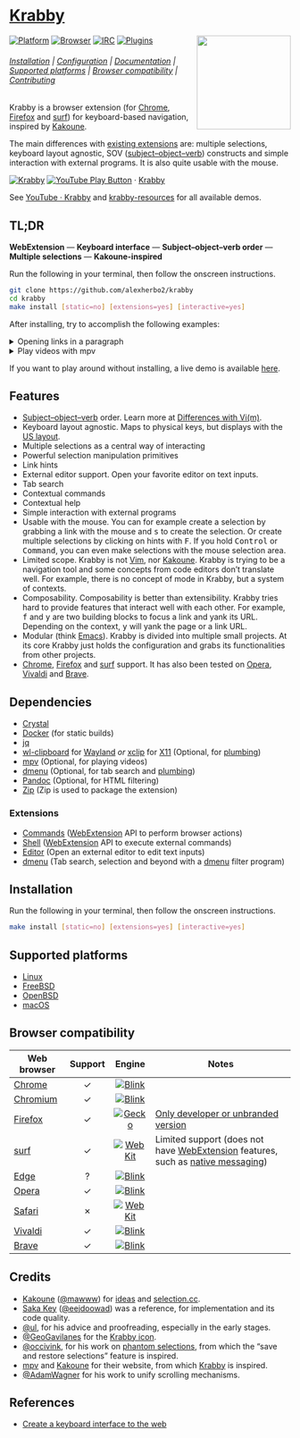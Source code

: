 # [Krabby]

<img src="https://www.iconfinder.com/icons/877852/download/svg/512" height="168" align="right">

[![Platform](https://img.shields.io/badge/Platform-Linux%20|%20FreeBSD%20|%20OpenBSD%20|%20macOS-lightgray)](#supported-platforms)
[![Browser](https://img.shields.io/badge/Browser-Chrome%20|%20Firefox%20|%20surf-lightgray)](#browser-compatibility)
[![IRC](https://img.shields.io/badge/IRC-%23krabby-blue)](https://webchat.freenode.net/#krabby)
[![Plugins](https://img.shields.io/badge/Plugins-%23krabby%20%23plugin-green)](https://github.com/search?q=topic:krabby+topic:plugin)

###### [Installation](#installation) | [Configuration](docs/configuration.md) | [Documentation](docs) | [Supported platforms](#supported-platforms) | [Browser compatibility](#browser-compatibility) | [Contributing](CONTRIBUTING)

Krabby is a browser extension (for [Chrome], [Firefox] and [surf]) for keyboard-based navigation, inspired by [Kakoune].

The main differences with [existing extensions](docs/alternatives.md) are:
multiple selections,
keyboard layout agnostic,
SOV ([subject–object–verb]) constructs and
simple interaction with external programs.
It is also quite usable with the mouse.

[![Krabby](https://img.youtube.com/vi_webp/aXaFt75lIqo/maxresdefault.webp)](https://youtube.com/playlist?list=PLdr-HcjEDx_kOnqvLcE5T1tq9rAVwmths "YouTube – Krabby")
[![YouTube Play Button](https://www.iconfinder.com/icons/317714/download/png/16)](https://youtube.com/playlist?list=PLdr-HcjEDx_kOnqvLcE5T1tq9rAVwmths) · [Krabby](https://youtube.com/playlist?list=PLdr-HcjEDx_kOnqvLcE5T1tq9rAVwmths)

See [YouTube · Krabby] and [krabby-resources] for all available demos.

[YouTube · Krabby]: https://youtube.com/playlist?list=PLdr-HcjEDx_kOnqvLcE5T1tq9rAVwmths
[krabby-resources]: https://github.com/alexherbo2/krabby-resources

## TL;DR

**WebExtension** — **Keyboard interface** — **Subject–object–verb order** — **Multiple selections** — **Kakoune-inspired**

Run the following in your terminal, then follow the onscreen instructions.

``` sh
git clone https://github.com/alexherbo2/krabby
cd krabby
make install [static=no] [extensions=yes] [interactive=yes]
```

After installing, try to accomplish the following examples:

<details>

<summary>Opening links in a paragraph</summary>

Navigate to <https://tuppervim.org> and type:

```
f{hint}s[alt+a][alt+I][ctrl+enter][alt+x]
```

**Explanation**

- <kbd>f</kbd> enters hint mode,
- `{hint}` is a placeholder for you to select a link,
- <kbd>s</kbd> creates a selection out of the active element,
- <kbd>Alt</kbd> + <kbd>a</kbd> expands the region,
- <kbd>Alt</kbd> + <kbd>I</kbd> selects all links,
- <kbd>Control</kbd> + <kbd>Enter</kbd> opens selected links in the background.
- Optionally, <kbd>Alt</kbd> + <kbd>x</kbd> will undo the operation (closing right tabs).

</details>

<details>

<summary>Play videos with mpv</summary>

Navigate to <https://youtube.com/results?search_query=Berserk+AMV> and type:

```
F{hint}{hint}<page-down>{hint}<escape>m
```

**Explanation**

- <kbd>F</kbd> enters hint mode (lock),
- `{hint}` is a placeholder for you to select 2 links,
- <kbd>Page Down</kbd> scrolls one page down,
- `{hint}` is a placeholder for you to select another link,
- <kbd>Escape</kbd> leaves hint mode.
- Finally, <kbd>m</kbd> opens the selection with [mpv].

</details>

If you want to play around without installing, a live demo is available [here][Live demo].

## Features

- [Subject–object–verb] order.  Learn more at [Differences with Vi(m)][A linguistic twist].
- Keyboard layout agnostic.  Maps to physical keys, but displays with the [US layout][QWERTY].
- Multiple selections as a central way of interacting
- Powerful selection manipulation primitives
- Link hints
- External editor support.  Open your favorite editor on text inputs.
- Tab search
- Contextual commands
- Contextual help
- Simple interaction with external programs
- Usable with the mouse.  You can for example create a selection by grabbing a
link with the mouse and <kbd>s</kbd> to create the selection.  Or create multiple
selections by clicking on hints with <kbd>F</kbd>.  If you hold <kbd>Control</kbd>
or <kbd>Command</kbd>, you can even make selections with the mouse selection area.
- Limited scope.  Krabby is not [Vim], nor [Kakoune].  Krabby is trying to be a
navigation tool and some concepts from code editors don’t translate well.  For
example, there is no concept of mode in Krabby, but a system of contexts.
- Composability.  Composability is better than extensibility.  Krabby tries hard
to provide features that interact well with each other.  For example, <kbd>f</kbd>
and <kbd>y</kbd> are two building blocks to focus a link and yank its URL.  Depending
on the context, <kbd>y</kbd> will yank the page or a link URL.
- Modular (think [Emacs]).  Krabby is divided into multiple small projects.  At
its core Krabby just holds the configuration and grabs its functionalities from
other projects.
- [Chrome], [Firefox] and [surf] support.  It has also been tested on [Opera],
[Vivaldi] and [Brave].

## Dependencies

- [Crystal]
- [Docker] (for static builds)
- [jq]
- [wl-clipboard] for [Wayland] _or_ [xclip] for [X11] (Optional, for [plumbing](bin/plumb))
- [mpv] (Optional, for playing videos)
- [dmenu] (Optional, for tab search and [plumbing](bin/plumb))
- [Pandoc] (Optional, for HTML filtering)
- [Zip] (Zip is used to package the extension)

### Extensions

- [Commands] ([WebExtension] API to perform browser actions)
- [Shell] ([WebExtension] API to execute external commands)
- [Editor] (Open an external editor to edit text inputs)
- [dmenu][chrome-dmenu] (Tab search, selection and beyond with a [dmenu] filter program)

[WebExtension]: https://developer.mozilla.org/en-US/docs/Mozilla/Add-ons/WebExtensions

## Installation

Run the following in your terminal, then follow the onscreen instructions.

``` sh
make install [static=no] [extensions=yes] [interactive=yes]
```

## Supported platforms

- [Linux]
- [FreeBSD]
- [OpenBSD]
- [macOS]

## Browser compatibility

| Web browser | Support |             Engine              |                                        Notes                                        |
| ----------- |:-------:|:-------------------------------:| ----------------------------------------------------------------------------------- |
| [Chrome]    |    ✓    | [![Blink][chrome.svg]][Blink]   |                                                                                     |
| [Chromium]  |    ✓    | [![Blink][chrome.svg]][Blink]   |                                                                                     |
| [Firefox]   |    ✓    | [![Gecko][firefox.svg]][Gecko]  | [Only developer or unbranded version][Firefox – Extension Signing – FAQ]            |
| [surf]      |    ✓    | [![WebKit][safari.svg]][WebKit] | Limited support (does not have [WebExtension] features, such as [native messaging]) |
| [Edge]      |    ?    | [![Blink][chrome.svg]][Blink]   |                                                                                     |
| [Opera]     |    ✓    | [![Blink][chrome.svg]][Blink]   |                                                                                     |
| [Safari]    |    ✗    | [![WebKit][safari.svg]][WebKit] |                                                                                     |
| [Vivaldi]   |    ✓    | [![Blink][chrome.svg]][Blink]   |                                                                                     |
| [Brave]     |    ✓    | [![Blink][chrome.svg]][Blink]   |                                                                                     |

## Credits

- [Kakoune] ([@mawww]) for [ideas][Why Kakoune] and [selection.cc].
- [Saka Key] ([@eejdoowad]) was a reference, for implementation and its code quality.
- [@ul], for his advice and proofreading, especially in the early stages.
- [@GeoGavilanes] for the [Krabby icon].
- [@occivink], for his work on [phantom selections][kakoune-phantom-selection], from which the “save and restore selections” feature is inspired.
- [mpv] and [Kakoune] for their website, from which [Krabby] is inspired.
- [@AdamWagner] for his work to unify scrolling mechanisms.

## References

- [Create a keyboard interface to the web]

[Krabby]: https://krabby.netlify.app
[Live demo]: https://krabby.netlify.app#live-demo
[Krabby icon]: https://iconfinder.com/icons/877852/kanto_krabby_pokemon_water_icon

[A linguistic twist]: https://github.com/alexherbo2/krabby/blob/master/docs/differences-with-vim.md#a-linguistic-twist

[WebExtension]: https://developer.mozilla.org/en-US/docs/Mozilla/Add-ons/WebExtensions
[QWERTY]: https://en.wikipedia.org/wiki/QWERTY
[Subject–object–verb]: https://en.wikipedia.org/wiki/Subject–object–verb

[Chrome]: https://google.com/chrome/
[Chrome Web Store]: https://chrome.google.com/webstore

[Firefox]: https://mozilla.org/firefox/
[Firefox Add-ons]: https://addons.mozilla.org
[Firefox – Extension Signing – FAQ]: https://wiki.mozilla.org/Add-ons/Extension_Signing#FAQ

[Linux]: https://kernel.org
[FreeBSD]: https://freebsd.org
[OpenBSD]: https://openbsd.org
[macOS]: https://apple.com/macos/

[Wayland]: https://wayland.freedesktop.org
[X11]: https://x.org

[Chrome]: https://google.com/chrome/
[Chromium]: https://chromium.org
[Firefox]: https://mozilla.org/firefox/
[surf]: https://surf.suckless.org
[Edge]: https://microsoft.com/en-us/windows/microsoft-edge
[Opera]: https://opera.com
[Safari]: https://apple.com/safari/
[Vivaldi]: https://vivaldi.com
[Brave]: https://brave.com

[Blink]: https://chromium.org/blink
[Gecko]: https://developer.mozilla.org/en-US/docs/Mozilla/Gecko
[WebKit]: https://webkit.org

[chrome.svg]: https://developer.mozilla.org/static/browsers/chrome.b49946f7739f.svg
[firefox.svg]: https://developer.mozilla.org/static/browsers/firefox.1c9f202ae696.svg
[safari.svg]: https://developer.mozilla.org/static/browsers/safari.aca6ae03b671.svg

[Kakoune]: https://kakoune.org
[Vim]: https://vim.org
[Emacs]: https://gnu.org/software/emacs/
[Crystal]: https://crystal-lang.org
[Docker]: https://docker.com
[jq]: https://stedolan.github.io/jq/
[wl-clipboard]: https://github.com/bugaevc/wl-clipboard
[xclip]: https://github.com/astrand/xclip
[mpv]: https://mpv.io
[dmenu]: https://tools.suckless.org/dmenu/
[Pandoc]: https://pandoc.org
[Zip]: http://infozip.sourceforge.net/Zip.html

[Commands]: https://github.com/alexherbo2/chrome-commands
[Shell]: https://github.com/alexherbo2/chrome-shell
[Editor]: https://github.com/alexherbo2/chrome-editor
[chrome-dmenu]: https://github.com/alexherbo2/chrome-dmenu

[Kakoune]: https://kakoune.org
[Why Kakoune]: https://kakoune.org/why-kakoune/why-kakoune.html
[selection.cc]: https://github.com/mawww/kakoune/blob/master/src/selection.cc
[kakoune-phantom-selection]: https://github.com/occivink/kakoune-phantom-selection

[Saka Key]: https://key.saka.io

[@mawww]: https://github.com/mawww
[@eejdoowad]: https://github.com/eejdoowad
[@ul]: https://github.com/ul
[@GeoGavilanes]: https://iconfinder.com/GeoGavilanes
[@occivink]: https://github.com/occivink
[@AdamWagner]: https://github.com/AdamWagner

[Native messaging]: https://developer.chrome.com/extensions/nativeMessaging
[Regular Expressions]: https://developer.mozilla.org/en-US/docs/Web/JavaScript/Guide/Regular_Expressions

[Create a keyboard interface to the web]: https://alexherbo2.github.io/blog/chrome/create-a-keyboard-interface-to-the-web/
